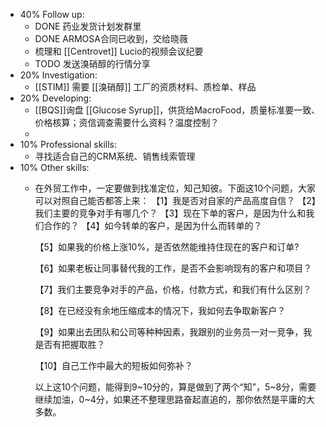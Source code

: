 - 40% Follow up:
	- DONE 药业发货计划发群里
	- DONE ARMOSA合同已收到，交给晓薇
	- 梳理和 [[Centrovet]] Lucio的视频会议纪要
	- TODO 发送溴硝醇的行情分享
- 20% Investigation:
	- [[STIM]] 需要 [[溴硝醇]] 工厂的资质材料、质检单、样品
- 20% Developing:
	- [[BQS]]询盘 [[Glucose Syrup]]，供货给MacroFood，质量标准要一致、价格核算；资信调查需要什么资料？温度控制？
	-
- 10% Professional skills:
	- 寻找适合自己的CRM系统、销售线索管理
- 10% Other skills:
	- 在外贸工作中，一定要做到找准定位，知己知彼。下面这10个问题，大家可以对照自己能否都答上来：
	  【1】我是否对自家的产品高度自信？
	  【2】我们主要的竞争对手有哪几个？
	  【3】现在下单的客户，是因为什么和我们合作的？
	  【4】如今转单的客户，是因为什么而转单的？
	   
	  【5】如果我的价格上涨10%，是否依然能维持住现在的客户和订单?
	   
	  【6】如果老板让同事替代我的工作，是否不会影响现有的客户和项目？
	   
	  【7】我们主要竞争对手的产品，价格，付款方式，和我们有什么区别？
	   
	  【8】在已经没有余地压缩成本的情况下，我如何去争取新客户？
	   
	  【9】如果出去团队和公司等种种因素，我跟别的业务员一对一竞争，我是否有把握取胜？
	   
	  【10】自己工作中最大的短板如何弥补？
	   
	  以上这10个问题，能得到9~10分的，算是做到了两个“知”，5~8分，需要继续加油，0~4分，如果还不整理思路奋起直追的，那你依然是平庸的大多数。